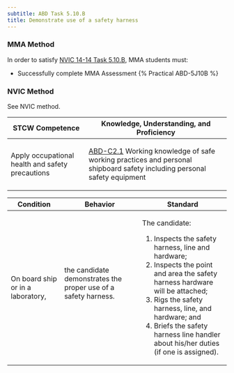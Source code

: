 ```yaml
---
subtitle: ABD Task 5.10.B 
title: Demonstrate use of a safety harness
---
```



### MMA Method

In order to satisfy  [NVIC 14-14  Task  5.10.B](/stcw23/assets/images/nvic-14-14.pdf), MMA students must:

* Successfully complete MMA Assessment {% Practical ABD-5J10B %}


### NVIC Method

<a onclick="togglevisibility('nvic_methods')" >See NVIC method.</a>

<div id='nvic_methods' class='hide'>

<table>
<thead>
<tr>
<th class='forty'> STCW Competence </th>
<th class='sixty'> Knowledge, Understanding, and Proficiency </th>
</tr>
</thead>




<tbody>
<tr><td markdown='1'>

Apply occupational health and safety precautions

</td><td markdown='1'>

[ABD-C2.1](../../tables/25.html#ABD-C2.1) Working knowledge of safe working practices and personal shipboard safety including personal safety equipment

</td></tr>


</tbody>
</table>


<table>
<thead>
<tr><th class='twenty'>  Condition </th><th class='twenty'> Behavior </th><th  class='sixty'>Standard </th></tr>
</thead>
<tbody >



<tr><td markdown='1'>

On board ship or in a laboratory,

</td><td markdown='1'>

the candidate demonstrates the proper use of a safety harness.

<br>

<div class="tooltip">
<span class="tooltiptext">
</span>
</div>


</td><td markdown='1'>

The candidate:

1. Inspects the safety harness, line and hardware;
2. Inspects the point and area the safety harness hardware will be attached;
3. Rigs the safety harness, line, and hardware; and
4. Briefs the safety harness line handler about his/her duties (if one is assigned). 

</td></tr>
</tbody>
</table>
</div>
